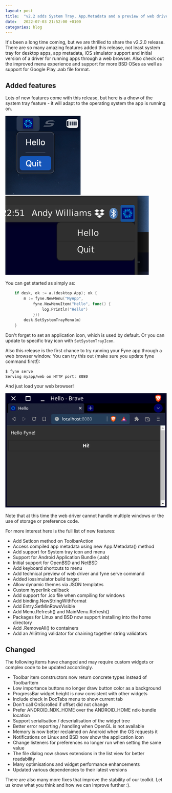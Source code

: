 ```yaml
---
layout: post
title:  "v2.2 adds System Tray, App.Metadata and a preview of web driver"
date:   2022-07-03 21:52:00 +0100
categories: blog
---
```


It's been a long time coming, but we are thrilled to share the v2.2.0 release.
There are so many amazing features added this release, not least system tray
for desktop apps, app metadata, iOS simulator support and initial version of
a driver for running apps through a web browser.
Also check out the improved menu experience and support for more BSD OSes
as well as support for Google Play .aab file format.

## Added features

Lots of new features come with this release, but here is a dhow of the system
tray feature - it will adapt to the operating system the app is running on.

![](/blog/img/systray-macos.png)
![](/blog/img/systray-linux.png)

You can get started as simply as:

```go
	if desk, ok := a.(desktop.App); ok {
		m := fyne.NewMenu("MyApp",
			fyne.NewMenuItem("Hello", func() {
				log.Println("Hello")
			}))
		desk.SetSystemTrayMenu(m)
	}
```

Don't forget to set an application icon, which is used by default.
Or you can update to specific tray icon with `SetSystemTrayIcon`.

Also this release is the first chance to try running your Fyne app through a web browser
window. You can try this out (make sure you update fyne command first!):

```
$ fyne serve
Serving myapp/web on HTTP port: 8080
```
And just load your web browser!

![](/blog/img/hello-web.png)

Note that at this time the web driver cannot handle multiple windows or
the use of storage or preference code.

For more interest here is the full list of new features:

* Add SetIcon method on ToolbarAction
* Access compiled app metadata using new App.Metadata() method
* Add support for System tray icon and menu
* Support for Android Application Bundle (.aab)
* Initial support for OpenBSD and NetBSD
* Add keyboard shortcuts to menu
* Add technical preview of web driver and fyne serve command
* Added iossimulator build target
* Allow dynamic themes via JSON templates
* Custom hyperlink callback
* Add support for .ico file when compiling for windows
* Add binding.NewStringWithFormat
* Add Entry.SetMinRowsVisible
* Add Menu.Refresh() and MainMenu.Refresh()
* Packages for Linux and BSD now support installing into the home directory
* Add .RemoveAll() to containers
* Add an AllString validator for chaining together string validators

## Changed

The following items have changed and may require custom widgets or complex code to be updated accordingly.

* Toolbar item constructors now return concrete types instead of ToolbarItem
* Low importance buttons no longer draw button color as a background
* ProgressBar widget height is now consistent with other widgets
* Include check in DocTabs menu to show current tab
* Don't call OnScrolled if offset did not change
* Prefer ANDROID_NDK_HOME over the ANDROID_HOME ndk-bundle location
* Support serialisation / deserialisation of the widget tree
* Better error reporting / handling when OpenGL is not available
* Memory is now better reclaimed on Android when the OS requests it
* Notifications on Linux and BSD now show the application icon
* Change listeners for preferences no longer run when setting the same value
* The file dialog now shows extensions in the list view for better readability
* Many optimisations and widget performance enhancements
* Updated various dependencies to their latest versions

There are also many more fixes that improve the stability of our toolkit. Let us know what you think and how we can improve further :).
